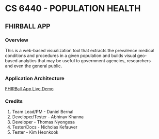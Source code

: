 # CS 6440 - POPULATION HEALTH
## FHIRBALL APP

### Overview
This is a web-based visualization tool that extracts the  prevalence medical conditions and procedures in a given population and builds visual geo-based analytics that may be useful to government agencies, researchers and even the general public.

### Application Architecture


[FHIRBall App Live Demo](http://bernal89.github.io)

### Credits

1. Team Lead/PM - Daniel Bernal
1. Developer/Tester - Abhinav Khanna
1. Developer - Thomas Nyongesa
1. Tester/Docs - Nicholas Kefauver
1. Tester - Kim Heonkook

